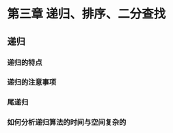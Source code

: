 # 第三章 递归、排序、二分查找

## 递归

### 递归的特点

### 递归的注意事项

### 尾递归

### 如何分析递归算法的时间与空间复杂的

<!-- https://github.com/youngyangyang04/leetcode-master/blob/master/problems/%E5%89%8D%E5%BA%8F/%E9%80%92%E5%BD%92%E7%AE%97%E6%B3%95%E7%9A%84%E6%97%B6%E9%97%B4%E4%B8%8E%E7%A9%BA%E9%97%B4%E5%A4%8D%E6%9D%82%E5%BA%A6%E5%88%86%E6%9E%90.md -->
